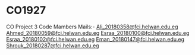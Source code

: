 # CO1927
CO Project 3 Code
Mambers Mails:-
Ali_20180358@fci.helwan.edu.eg
Ahmed_20180059@fci.helwan.edu.eg
Esraa_20180100@fci.helwan.edu.eg
Esraa_20180102@fci.helwan.edu.eg
Eman_20180147@fci.helwan.edu.eg
Shrouk_20180287@fci.helwan.edu.eg

